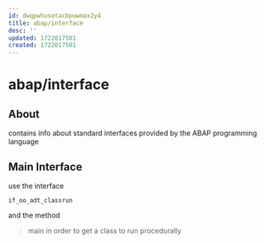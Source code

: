 ```yaml
---
id: dwqpwhusotacbpuwmax2y4
title: abap/interface
desc: ''
updated: 1722017501
created: 1722017501
---
```

# abap/interface

## About

contains info about standard interfaces provided by the ABAP programming language

## Main Interface

use the interface 
```ABAP
if_oo_adt_classrun
```
and the method 
> main
in order to get a class to run procedurally


